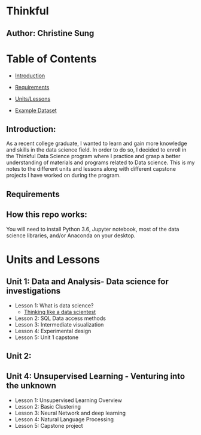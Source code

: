 # Thinkful 
## Author: Christine Sung

# Table of Contents
* [Introduction](#introduction)
* [Requirements](#requirements)

* [Units/Lessons](#units-and-lessons)
* [Example Dataset](#example-dataset)

## Introduction:
As a recent college graduate, I wanted to learn and gain more knowledge and skills in the data science field. In order to do so, I decided to enroll in the Thinkful Data Science program where I practice and grasp a better understanding of materials and programs related to Data science. This is my notes to the different units and lessons along with different capstone projects I have worked on during the program. 

## Requirements
## How this repo works:
You will need to install Python 3.6, Jupyter notebook, most of the data science libraries, and/or Anaconda on your desktop. 


# Units and Lessons
## Unit 1: Data and Analysis- Data science for investigations
  - Lesson 1: What is data science?
    * [Thinking like a data scientest](#3-thinking-like-a-data-scientist)
  - Lesson 2: SQL Data access methods
  - Lesson 3: Intermediate visualization
  - Lesson 4: Experimental design
  - Lesson 5: Unit 1 capstone
## Unit 2: 
## Unit 4: Unsupervised Learning - Venturing into the unknown
  - Lesson 1: Unsupervised Learning Overview
  - Lesson 2: Basic Clustering
  - Lesson 3: Neural Network and deep learning
  - Lesson 4: Natural Language Processing
  - Lesson 5: Capstone project
